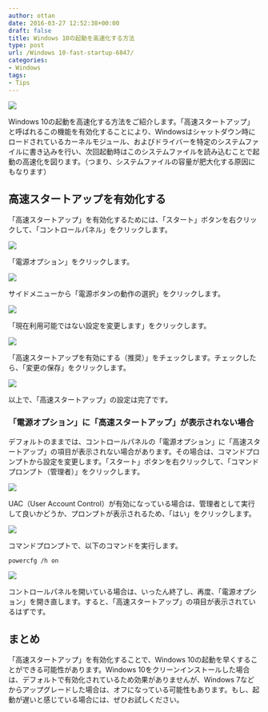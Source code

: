 ```yaml
---
author: ottan
date: 2016-03-27 12:52:38+00:00
draft: false
title: Windows 10の起動を高速化する方法
type: post
url: /Windows 10-fast-startup-6847/
categories:
- Windows
tags:
- Tips
---
```


![](/images/2016/03/160327-56f7d2bd526fb.jpg)






Windows 10の起動を高速化する方法をご紹介します。「高速スタートアップ」と呼ばれるこの機能を有効化することにより、Windowsはシャットダウン時にロードされているカーネルモジュール、およびドライバーを特定のシステムファイルに書き込みを行い、次回起動時はこのシステムファイルを読み込むことで起動の高速化を図ります。（つまり、システムファイルの容量が肥大化する原因にもなります）





## 高速スタートアップを有効化する





「高速スタートアップ」を有効化するためには、「スタート」ボタンを右クリックして、「コントロールパネル」をクリックします。





![](/images/2016/03/160327-56f7d2be2ecb4-1.png)






「電源オプション」をクリックします。





![](/images/2016/03/160327-56f7d2c0a3bed-1.png)






サイドメニューから「電源ボタンの動作の選択」をクリックします。





![](/images/2016/03/160327-56f7d2ca2c63e.png)






「現在利用可能ではない設定を変更します」をクリックします。





![](/images/2016/03/160327-56f7d2d2b0fc3-1.png)






「高速スタートアップを有効にする（推奨）」をチェックします。チェックしたら、「変更の保存」をクリックします。





![](/images/2016/03/160327-56f7d2dc3636d.png)






以上で、「高速スタートアップ」の設定は完了です。





### 「電源オプション」に「高速スタートアップ」が表示されない場合





デフォルトのままでは、コントロールパネルの「電源オプション」に「高速スタートアップ」の項目が表示されない場合があります。その場合は、コマンドプロンプトから設定を変更します。「スタート」ボタンを右クリックして、「コマンドプロンプト（管理者）」をクリックします。





![](/images/2016/03/160327-56f7d2e5772ea-1.png)






UAC（User Account Control）が有効になっている場合は、管理者として実行して良いかどうか、プロンプトが表示されるため、「はい」をクリックします。





![](/images/2016/03/160327-56f7d2e83257c.png)






コマンドプロンプトで、以下のコマンドを実行します。




    
    powercfg /h on





![](/images/2016/03/160327-56f7d2e90954a-1.png)






コントロールパネルを開いている場合は、いったん終了し、再度、「電源オプション」を開き直します。すると、「高速スタートアップ」の項目が表示されているはずです。





## まとめ





「高速スタートアップ」を有効化することで、Windows 10の起動を早くすることができる可能性があります。Windows 10をクリーンインストールした場合は、デフォルトで有効化されているため効果がありませんが、Windows 7などからアップグレードした場合は、オフになっている可能性もあります。もし、起動が遅いと感じている場合には、ぜひお試しください。
